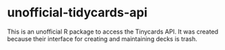 # unofficial-tidycards-api
This is an unofficial R package to access the Tinycards API. It was created because their interface for creating and maintaining decks is trash.
